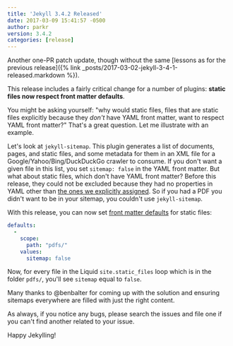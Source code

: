 ```yaml
---
title: 'Jekyll 3.4.2 Released'
date: 2017-03-09 15:41:57 -0500
author: parkr
version: 3.4.2
categories: [release]
---
```


Another one-PR patch update, though without the same [lessons as for the
previous release]({% link _posts/2017-03-02-jekyll-3-4-1-released.markdown %}).

This release includes a fairly critical change for a number of plugins:
**static files now respect front matter defaults**.

You might be asking yourself: "why would static files, files that are
static files explicitly because they *don't* have YAML front matter, want
to respect YAML front matter?" That's a great question. Let me illustrate
with an example.

Let's look at `jekyll-sitemap`. This plugin generates a list of documents,
pages, and static files, and some metadata for them in an XML file for a
Google/Yahoo/Bing/DuckDuckGo crawler to consume. If you don't want a given
file in this list, you set `sitemap: false` in the YAML front matter. But
what about static files, which don't have YAML front matter? Before this
release, they could not be excluded because they had no properties in YAML
other than [the ones we explicitly assigned](https://github.com/jekyll/jekyll/blob/v3.4.1/lib/jekyll/static_file.rb#L98-L106).
So if you had a PDF you didn't want to be in your sitemap, you couldn't use
`jekyll-sitemap`.

With this release, you can now set [front matter
defaults](/docs/configuration/#front-matter-defaults) for static files:

```yaml
defaults:
  -
    scope:
      path: "pdfs/"
    values:
      sitemap: false
```

Now, for every file in the Liquid `site.static_files` loop which is in the
folder `pdfs/`, you'll see `sitemap` equal to `false`.

Many thanks to @benbalter for coming up with the solution and ensuring
sitemaps everywhere are filled with just the right content.

As always, if you notice any bugs, please search the issues and file one if
you can't find another related to your issue.

Happy Jekylling!
